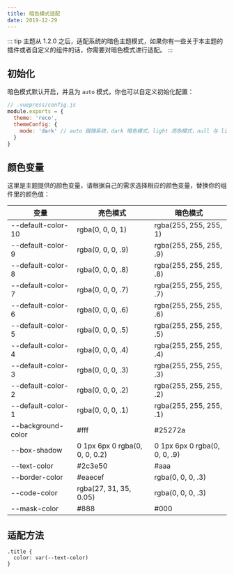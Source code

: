 ```yaml
---
title: 暗色模式适配
date: 2019-12-29
---
```


::: tip
主题从 1.2.0 之后，适配系统的暗色主题模式，如果你有一些关于本主题的插件或者自定义的组件的话，你需要对暗色模式进行适配。
:::

## 初始化

暗色模式默认开启，并且为 `auto` 模式，你也可以自定义初始化配置：

```js
// .vuepress/config.js
module.exports = {
  theme: 'reco',
  themeConfig: {
    mode: 'dark' // auto 跟随系统，dark 暗色模式，light 亮色模式，null 与 light 效果相同，但没有切换按钮
  }
}  
```

## 颜色变量

这里是主题提供的颜色变量，请根据自己的需求选择相应的颜色变量，替换你的组件里的颜色值：

| 变量 | 亮色模式 | 暗色模式 |
|-|-|-|
|--default-color-10|rgba(0, 0, 0, 1)|rgba(255, 255, 255, 1)|
|--default-color-9|rgba(0, 0, 0, .9)|rgba(255, 255, 255, .9)|
|--default-color-8|rgba(0, 0, 0, .8)|rgba(255, 255, 255, .8)|
|--default-color-7|rgba(0, 0, 0, .7)|rgba(255, 255, 255, .7)|
|--default-color-6|rgba(0, 0, 0, .6)|rgba(255, 255, 255, .6)|
|--default-color-5|rgba(0, 0, 0, .5)|rgba(255, 255, 255, .5)|
|--default-color-4|rgba(0, 0, 0, .4)|rgba(255, 255, 255, .4)|
|--default-color-3|rgba(0, 0, 0, .3)|rgba(255, 255, 255, .3)|
|--default-color-2|rgba(0, 0, 0, .2)|rgba(255, 255, 255, .2)|
|--default-color-1|rgba(0, 0, 0, .1)|rgba(255, 255, 255, .1)|
|--background-color|#fff|#25272a|
|--box-shadow|0 1px 6px 0 rgba(0, 0, 0, 0.2)|0 1px 6px 0 rgba(0, 0, 0, .9)|
|--text-color|#2c3e50|#aaa|
|--border-color|#eaecef|rgba(0, 0, 0, .3)|
|--code-color|rgba(27, 31, 35, 0.05)|rgba(0, 0, 0, .3)|
|--mask-color|#888|#000|

## 适配方法

```stylus
.title {
  color: var(--text-color)
}
```
